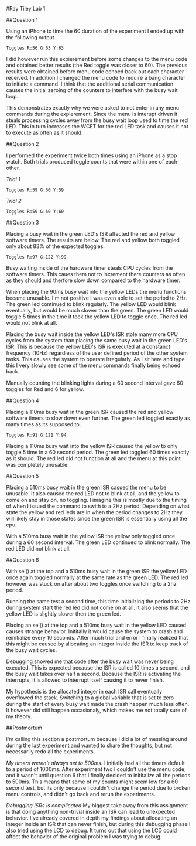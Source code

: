 #Ray Tiley Lab 1

##Question 1

Using an iPhone to time the 60 duration of the experiment I ended up with the following output. 

```terminal
Toggles R:56 G:63 Y:63
````

I did however run this expierement before some changes to the menu code and obtained better results (the Red toggle was closer to 60). The previous results were obtained before menu code echoed back out each character received. In addition I changed the menu code to require a bang character to initiate a command. I think that the additional serial communication causes the initial zeroing of the counters to interfere with the busy wait loop.

This demonstrates exactly why we were asked to not enter in any menu commands during the expierement. Since the menu is interupt driven it steals processing cycles away from the busy wait loop used to time the red LED. This in turn increases the WCET for the red LED task and causes it not to execute as often as it should.


##Question 2

I performed the experiment twice both times using an iPhone as a stop watch. Both trials produced toggle counts that were within one of each other.

*Trial 1*
```terminal
Toggles R:59 G:60 Y:59
```

*Trial 2*
```terminal
Toggles R:59 G:60 Y:60
```

##Question 3

Placing a busy wait in the green LED's ISR affected the red and yellow software timers. The results are below. The red and yellow both toggled only about 83% of the expected toggles.

```terminal
Toggles R:97 G:122 Y:99
```
Busy waiting inside of the hardware timer steals CPU cycles from the software timers. This caues them not to increment there counters as often as they should and therfore slow down compared to the hardware timer.

When placing the 90ms busy wait into the yellow LEDs the menu functions became unusable. I'm not positive I was even able to set the period to 2Hz. The green led continued to blink regularly. The yellow LED would blink eventually, but would be much slower than the green. The green LED would toggle 5 times in the time it took the yellow LED to toggle once. The red led would not blink at all.

Placing the busy wait inside the yellow LED's ISR stole many more CPU cycles from the system than placing the same busy wait in the green LED's ISR. This is because the yellow LED's ISR is executed at a constanct frequency (10Hz) regardless of the user defined period of the other system tasks. This causes the system to operate irregularly. As I sit here and type this I very slowly see some of the menu commands finally being echoed back.

Manually counting the blinking lights during a 60 second interval gave 60 toggles for Red and 6 for yellow.

##Question 4

Placing a 110ms busy wait in the green ISR caused the red and yellow software timers to slow down even further. The green led toggled exactly as many times as its supposed to.

```terminal
Toggles R:91 G:121 Y:94
```

Placing a 110ms busy wait into the yellow ISR caused the yellow to only toggle 5 time in a 60 second period. The green led toggled 60 times exactly as it should. The red led did not function at all and the menu at this point was completely unusable.

##Question 5

Placing a 510ms busy wait in the green ISR casued the menu to be unusable. It also caused the red LED not to blink at all, and the yellow to come on and stay on, no toggling. I imagine this is mostly due to the timing of when I issued the command to swith to a 2Hz period. Depending on what state the yellow and red leds are in when the period changes to 2Hz they will likely stay in those states since the green ISR is essentially using all the cpu.

With a 510ms busy wait in the yellow ISR the yellow only toggled once during a 60 second interval. The green LED continued to blink normally. The red LED did not blink at all. 

##Question 6

With sei() at the top and a 510ms busy wait in the green ISR the yellow LED once again toggled normally at the same rate as the green LED. The red led however was stuck on after about two toggles once switching to a 2hz period. 

Running the same test a second time, this time initializing the periods to 2Hz during system start the red led did not come on at all. It also seems that the yellow LED is slightly slower then the green led.

Placing an sei() at the top and a 510ms busy wait in the yellow LED caused causes strange behavior. Inititally it would cause the system to crash and reinitialize every 10 seconds. After much trial and error I finally realized that this might be caused by allocating an integer inside the ISR to keep track of the busy wait cycles. 

Debugging showed me that code after the busy wait was never being executed. This is expected because the ISR is called 10 times a second, and the busy wait takes over half a second. Because the ISR is activating the interrupts, it is allowed to interrupt itself causing it to never finish. 

My hypothesis is the allocated integer in each ISR call eventually overflowed the stack. Switching to a global variable that is set to zero during the start of every busy wait made the crash happen much less often. It however did still happen occasionaly, which makes me not totally sure of my theory.

##Postmortum

I'm calling this section a postmortum because I did a lot of messing around during the last experiment and wanted to share the thoughts, but not necessarily redo all the experiments.

*My timers weren't always set to 500ms.* I initially had all the timers default to a period of 1000ms. After experiment two I couldn't use the menu code, and it wasn't until question 6 that I finally decided to inititalize all the periods to 500ms. This means that some of my counts might seem low for a 60 second test, but its only because I couldn't change the period due to broken menu controls, and didn't go back and rerun the experiments.

*Debugging ISRs is complicated* My biggest take away from this assignment is that doing anything non-trivial inside an ISR can lead to unexpected behavior. I've already covered in depth my findings about allocating an integer inside an ISR that can never finish, but during this debugging phase I also tried using the LCD to debug. It turns out that using the LCD could affect the behavior of the original problem I was trying to debug.